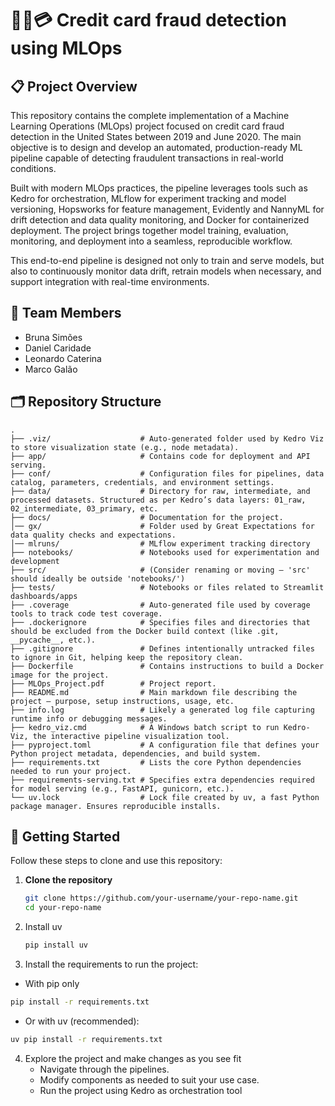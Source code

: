 # 🕵️‍♂️💳 Credit card fraud detection using MLOps

## 📋 Project Overview
This repository contains the complete implementation of a Machine Learning Operations (MLOps) project focused on credit card fraud detection in the United States between 2019 and June 2020. The main objective is to design and develop an automated, production-ready ML pipeline capable of detecting fraudulent transactions in real-world conditions.

Built with modern MLOps practices, the pipeline leverages tools such as Kedro for orchestration, MLflow for experiment tracking and model versioning, Hopsworks for feature management, Evidently and NannyML for drift detection and data quality monitoring, and Docker for containerized deployment. The project brings together model training, evaluation, monitoring, and deployment into a seamless, reproducible workflow.

This end-to-end pipeline is designed not only to train and serve models, but also to continuously monitor data drift, retrain models when necessary, and support integration with real-time environments.

## 👥 Team Members
- Bruna Simões
- Daniel Caridade
- Leonardo Caterina
- Marco Galão

## 🗂️ Repository Structure
```text
.
├── .viz/                    # Auto-generated folder used by Kedro Viz to store visualization state (e.g., node metadata).
├── app/                     # Contains code for deployment and API serving.
├── conf/                    # Configuration files for pipelines, data catalog, parameters, credentials, and environment settings.
├── data/                    # Directory for raw, intermediate, and processed datasets. Structured as per Kedro’s data layers: 01_raw, 02_intermediate, 03_primary, etc.
├── docs/                    # Documentation for the project.
│── gx/                      # Folder used by Great Expectations for data quality checks and expectations.
│── mlruns/                  # MLflow experiment tracking directory
├── notebooks/               # Notebooks used for experimentation and development
├── src/                     # (Consider renaming or moving – 'src' should ideally be outside 'notebooks/')
├── tests/                   # Notebooks or files related to Streamlit dashboards/apps
├── .coverage                # Auto-generated file used by coverage tools to track code test coverage.
├── .dockerignore            # Specifies files and directories that should be excluded from the Docker build context (like .git, __pycache__, etc.).
├── .gitignore               # Defines intentionally untracked files to ignore in Git, helping keep the repository clean.
├── Dockerfile               # Contains instructions to build a Docker image for the project.
├── MLOps_Project.pdf        # Project report.
├── README.md                # Main markdown file describing the project — purpose, setup instructions, usage, etc.
├── info.log                 # Likely a generated log file capturing runtime info or debugging messages.
├── kedro_viz.cmd            # A Windows batch script to run Kedro-Viz, the interactive pipeline visualization tool.
├── pyproject.toml           # A configuration file that defines your Python project metadata, dependencies, and build system.
├── requirements.txt         # Lists the core Python dependencies needed to run your project.
├── requirements-serving.txt # Specifies extra dependencies required for model serving (e.g., FastAPI, gunicorn, etc.).
└── uv.lock                  # Lock file created by uv, a fast Python package manager. Ensures reproducible installs.
```

## 🚀 Getting Started

Follow these steps to clone and use this repository:

1. **Clone the repository**
   ```bash
   git clone https://github.com/your-username/your-repo-name.git
   cd your-repo-name
   ```
2. Install uv
   ```bash
   pip install uv
   ```
3. Install the requirements to run the project:
  - With pip only
   ```bash
   pip install -r requirements.txt
   ```
  - Or with uv (recommended):
   ```bash
   uv pip install -r requirements.txt
   ```
4. Explore the project and make changes as you see fit
   - Navigate through the pipelines.
   - Modify components as needed to suit your use case.
   - Run the project using Kedro as orchestration tool
